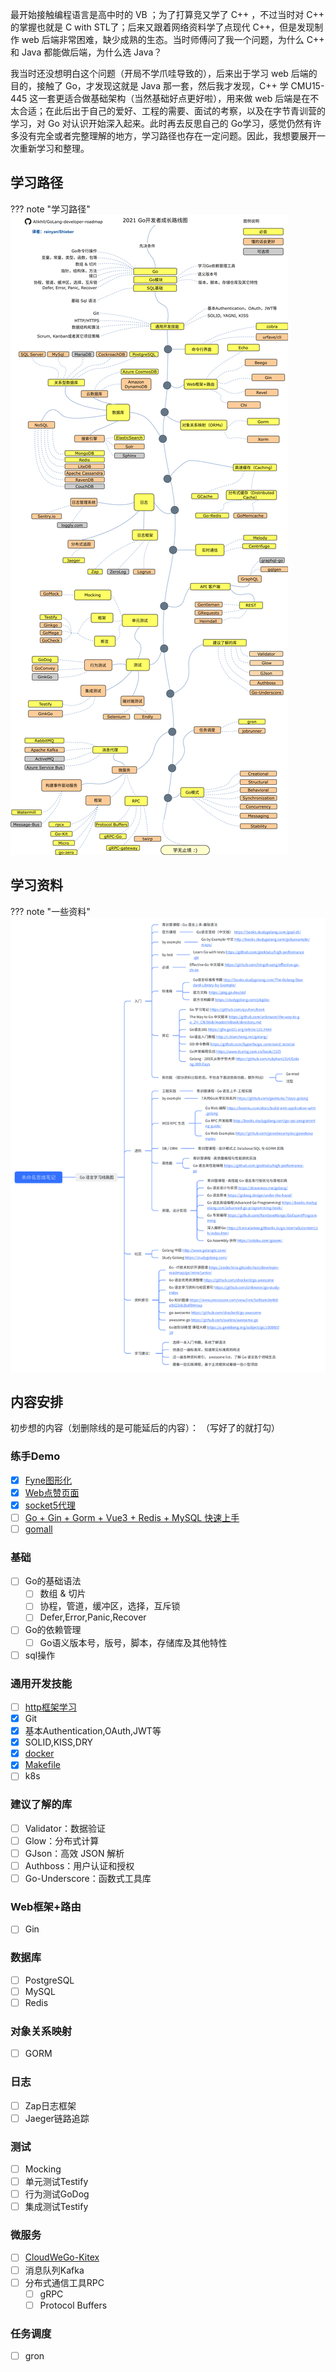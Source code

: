 最开始接触编程语言是高中时的 VB ；为了打算竞又学了 C++ ，不过当时对 C++ 的掌握也就是 C with STL了；后来又跟着网络资料学了点现代 C++，但是发现制作 web 后端非常困难，缺少成熟的生态。当时师傅问了我一个问题，为什么 C++ 和 Java 都能做后端，为什么选 Java？

我当时还没想明白这个问题（开局不学爪哇导致的），后来出于学习 web 后端的目的，接触了 Go，才发现这就是 Java 那一套，然后我才发现，C++ 学 CMU15-445 这一套更适合做基础架构（当然基础好点更好啦），用来做 web 后端是在不太合适；在此后出于自己的爱好、工程的需要、面试的考察，以及在字节青训营的学习，对 Go 对认识开始深入起来。此时再去反思自己的 Go学习，感觉仍然有许多没有完全或者完整理解的地方，学习路径也存在一定问题。因此，我想要展开一次重新学习和整理。

## 学习路径
??? note "学习路径" 
    ![](./golang-developer-roadmap-zh-CN.png)

## 学习资料
??? note "一些资料"    
    ![](./go资料.png)

## 内容安排
初步想的内容（划删除线的是可能延后的内容）：
（写好了的就打勾）

### 练手Demo

- [x] [Fyne图形化](https://github.com/Slumhee/Go001Fyne-01_gofynetutorials)
- [x] [Web点赞页面](https://github.com/Moonlight-Zhao/go-project-example)
- [x] [socket5代理](https://github.com/HughTaiyaki/go-by-example)
- [ ] [Go + Gin + Gorm + Vue3 + Redis + MySQL 快速上手](https://github.com/Slumhee/Web003Gin-01_gingormtutorials)
- [ ] [gomall](https://github.com/cloudwego/biz-demo/tree/main/gomall)

### 基础
- [ ] Go的基础语法
    * [ ] 数组 & 切片
    * [ ] 协程，管道，缓冲区，选择，互斥锁
    * [ ] Defer,Error,Panic,Recover
- [ ] Go的依赖管理
    * [ ] Go语义版本号，版号，脚本，存储库及其他特性
- [ ] sql操作

### 通用开发技能
- [ ] [http框架学习](https://github.com/cloudwego/hertz)
- [x] Git
- [x] 基本Authentication,OAuth,JWT等
- [x] SOLID,KISS,DRY 
- [x] [docker](https://wangchujiang.com/reference/docs/docker.html) 
- [x] [Makefile](https://hughtaiyaki.github.io/blog/Others/MakefileLearn/)
- [ ] k8s

### 建议了解的库
- [ ] Validator：数据验证
- [ ] Glow：分布式计算
- [ ] GJson：高效 JSON 解析
- [ ] Authboss：用户认证和授权
- [ ] Go-Underscore：函数式工具库

### Web框架+路由
- [ ] Gin

### 数据库
- [ ] PostgreSQL
- [ ] MySQL
- [ ] Redis

### 对象关系映射
- [ ] GORM

### 日志
- [ ] Zap日志框架
- [ ] Jaeger链路追踪

### 测试
- [ ] Mocking
- [ ] 单元测试Testify
- [ ] 行为测试GoDog
- [ ] 集成测试Testify

### 微服务
- [ ] [CloudWeGo-Kitex](https://github.com/cloudwego/kitex)
- [ ] 消息队列Kafka
- [ ] 分布式通信工具RPC
    * [ ] gRPC
    * [ ] Protocol Buffers

### 任务调度
- [ ] gron
 
